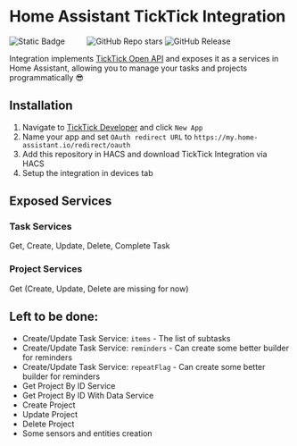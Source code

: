 # Home Assistant TickTick Integration

![Static Badge](https://img.shields.io/badge/made%20with-fun-green?style=for-the-badge)‎ ‎ ‎ ‎ ‎ ‎ ‎ ‎ ‎ ‎
![GitHub Repo stars](https://img.shields.io/github/stars/Hantick/ticktick-home-assistant?style=for-the-badge&color=%23AFB0CC)
![GitHub Release](https://img.shields.io/github/v/release/Hantick/ticktick-home-assistant?style=for-the-badge&color=%231CB00A)

Integration implements [TickTick Open API](https://developer.ticktick.com/docs#/openapi) and exposes it as a services in Home Assistant, allowing you to manage your tasks and projects programmatically 😎

## Installation

1. Navigate to [TickTick Developer](https://developer.ticktick.com/manage) and click `New App`
2. Name your app and set `OAuth redirect URL` to `https://my.home-assistant.io/redirect/oauth`
3. Add this repository in HACS and download TickTick Integration via HACS
4. Setup the integration in devices tab

## Exposed Services

### Task Services

Get, Create, Update, Delete, Complete Task

### Project Services

Get (Create, Update, Delete are missing for now)

## Left to be done:

- Create/Update Task Service: `items` - The list of subtasks
- Create/Update Task Service: `reminders` - Can create some better builder for reminders
- Create/Update Task Service: `repeatFlag` - Can create some better builder for reminders
- Get Project By ID Service
- Get Project By ID With Data Service
- Create Project
- Update Project
- Delete Project
- Some sensors and entities creation
